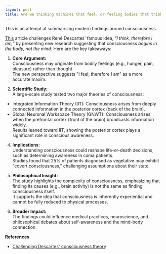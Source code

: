 ```yaml
---
layout: post
title: Are we thinking machines that feel, or feeling bodies that think ? 🙃
---
```


This is an attempt at summarising modern findings around consciousness.

[This](https://www.popularmechanics.com/science/a64701831/descartes-consciousness-theory-challenged/) article challenges René Descartes' famous idea, _"I think, therefore I am,"_ by presenting new research suggesting that consciousness _begins in the body, not the mind_. Here are the key takeaways:

1. **Core Argument:**  
Consciousness may originate from bodily feelings (e.g., hunger, pain, pleasure) rather than thought.  
The new perspective suggests "I feel, therefore I am" as a more accurate maxim.

3. **Scientific Study:**  
A large-scale study tested two major theories of consciousness:  
- Integrated Information Theory (IIT): Consciousness arises from deeply connected information in the posterior cortex (back of the brain).  
- Global Neuronal Workspace Theory (GNWT): Consciousness arises when the prefrontal cortex (front of the brain) broadcasts information widely.    
Results leaned toward IIT, showing the posterior cortex plays a significant role in conscious awareness.

4. **Implications:**  
Understanding consciousness could reshape life-or-death decisions, such as determining awareness in coma patients.  
Studies found that 25% of patients diagnosed as vegetative may exhibit "covert consciousness," challenging assumptions about their state.

6. **Philosophical Insight:**  
The study highlights the complexity of consciousness, emphasizing that finding its causes (e.g., brain activity) is not the same as finding consciousness itself.  
It supports the idea that consciousness is inherently experiential and cannot be fully reduced to physical processes.

8. **Broader Impact:**  
The findings could influence medical practices, neuroscience, and philosophical debates about self-awareness and the mind-body connection.  


**References**
- [Challenging Descartes' consciousness theory](https://www.popularmechanics.com/science/a64701831/descartes-consciousness-theory-challenged/)

